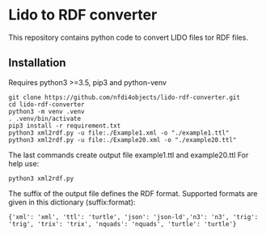 # Lido to RDF converter
This repository contains python code to convert LIDO files tor RDF files.


## Installation
Requires python3 >=3.5, pip3 and python-venv 
```
git clone https://github.com/nfdi4objects/lido-rdf-converter.git
cd lido-rdf-converter
python3 -m venv .venv
. .venv/bin/activate
pip3 install -r requirement.txt
python3 xml2rdf.py -u file:./Example1.xml -o "./example1.ttl" 
python3 xml2rdf.py -u file:./Example20.xml -o "./example20.ttl" 
```
The last commands create output file example1.ttl and example20.ttl 
For help use:
```
python3 xml2rdf.py
```
The suffix of the output file defines the RDF format. 
Supported formats are given in this dictionary (suffix:format):
```
{'xml': 'xml', 'ttl': 'turtle', 'json': 'json-ld','n3': 'n3', 'trig': 'trig', 'trix': 'trix', 'nquads': 'nquads', 'turtle': 'turtle'}
``` 

